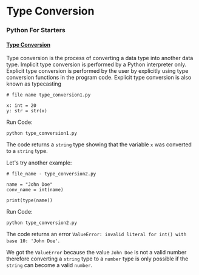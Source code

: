 # Type Conversion

### Python For Starters

#### [Type Conversion](broken-reference) <a href="#type-conversion" id="type-conversion"></a>

Type conversion is the process of converting a data type into another data type. Implicit type conversion is performed by a Python interpreter only. Explicit type conversion is performed by the user by explicitly using type conversion functions in the program code. Explicit type conversion is also known as typecasting

```
# file name type_conversion1.py

x: int = 20
y: str = str(x)
```

Run Code:

```
python type_conversion1.py
```

The code returns a `string` type showing that the variable `x` was converted to a `string` type.

Let's try another example:

```
# file_name - type_conversion2.py

name = "John Doe"
conv_name = int(name)

print(type(name))
```

Run Code:

```
python type_conversion2.py
```

The code returns an error `ValueError: invalid literal for int() with base 10: 'John Doe'`.

We got the `ValueError` because the value `John Doe` is not a valid number therefore converting a `string` type to a `number` type is only possible if the `string` can become a valid `number`.

